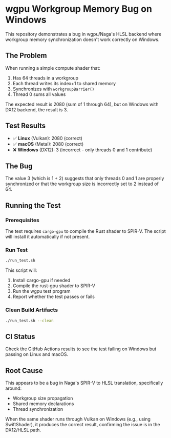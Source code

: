 # wgpu Workgroup Memory Bug on Windows

This repository demonstrates a bug in wgpu/Naga's HLSL backend where workgroup memory synchronization doesn't work correctly on Windows.

## The Problem

When running a simple compute shader that:
1. Has 64 threads in a workgroup
2. Each thread writes its index+1 to shared memory
3. Synchronizes with `workgroupBarrier()`
4. Thread 0 sums all values

The expected result is 2080 (sum of 1 through 64), but on Windows with DX12 backend, the result is 3.

## Test Results

- ✅ **Linux** (Vulkan): 2080 (correct)
- ✅ **macOS** (Metal): 2080 (correct)  
- ❌ **Windows** (DX12): 3 (incorrect - only threads 0 and 1 contribute)

## The Bug

The value 3 (which is 1 + 2) suggests that only threads 0 and 1 are properly synchronized or that the workgroup size is incorrectly set to 2 instead of 64.

## Running the Test

### Prerequisites

The test requires `cargo-gpu` to compile the Rust shader to SPIR-V. The script will install it automatically if not present.

### Run Test

```bash
./run_test.sh
```

This script will:
1. Install cargo-gpu if needed
2. Compile the rust-gpu shader to SPIR-V
3. Run the wgpu test program
4. Report whether the test passes or fails

### Clean Build Artifacts

```bash
./run_test.sh --clean
```

## CI Status

Check the GitHub Actions results to see the test failing on Windows but passing on Linux and macOS.

## Root Cause

This appears to be a bug in Naga's SPIR-V to HLSL translation, specifically around:
- Workgroup size propagation
- Shared memory declarations
- Thread synchronization

When the same shader runs through Vulkan on Windows (e.g., using SwiftShader), it produces the correct result, confirming the issue is in the DX12/HLSL path.